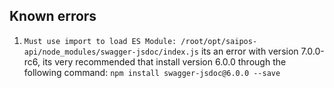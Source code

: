 ## Known errors

1. `Must use import to load ES Module: /root/opt/saipos-api/node_modules/swagger-jsdoc/index.js` its
an error with version 7.0.0-rc6, its very recommended that install version 6.0.0 through the following
command:
  `npm install swagger-jsdoc@6.0.0 --save`